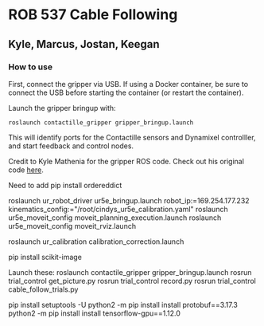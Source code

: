 # ROB 537 Cable Following
## Kyle, Marcus, Jostan, Keegan

### How to use
First, connect the gripper via USB. If using a Docker container, be sure to connect the USB before starting the container (or restart the container).

Launch the gripper bringup with:
```console
roslaunch contactille_gripper gripper_bringup.launch
```
This will identify ports for the Contactille sensors and Dynamixel controlller, and start feedback and control nodes.




Credit to Kyle Mathenia for the gripper ROS code. Check out his original code [here](https://github.com/kylemathenia/IMML_Contactile_Gripper).


Need to add pip install ordereddict

roslaunch ur_robot_driver ur5e_bringup.launch robot_ip:=169.254.177.232 kinematics_config:="/root/cindys_ur5e_calibration.yaml"
roslaunch ur5e_moveit_config moveit_planning_execution.launch
roslaunch ur5e_moveit_config moveit_rviz.launch

roslaunch ur_calibration calibration_correction.launch 


pip install scikit-image



Launch these:
roslaunch contactile_gripper gripper_bringup.launch 
rosrun trial_control get_picture.py
rosrun trial_control record.py
rosrun trial_control cable_follow_trials.py



pip install setuptools -U
python2 -m pip install install protobuf==3.17.3
python2 -m pip install install tensorflow-gpu==1.12.0